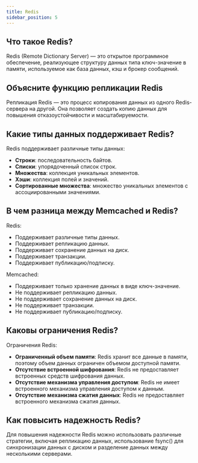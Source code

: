 ```yaml
---
title: Redis
sidebar_position: 5
---
```


## Что такое Redis?
Redis (Remote Dictionary Server) — это открытое программное обеспечение, реализующее структуру данных типа ключ-значение в памяти, используемое как база данных, кэш и брокер сообщений.

## Объясните функцию репликации Redis
Репликация Redis — это процесс копирования данных из одного Redis-сервера на другой. Она позволяет создать копию данных для повышения отказоустойчивости и масштабируемости.

## Какие типы данных поддерживает Redis?
Redis поддерживает различные типы данных:
- **Строки**: последовательность байтов.
- **Списки**: упорядоченный список строк.
- **Множества**: коллекция уникальных элементов.
- **Хэши**: коллекция полей и значений.
- **Сортированные множества**: множество уникальных элементов с ассоциированными значениями.

## В чем разница между Memcached и Redis?

Redis:
- Поддерживает различные типы данных.
- Поддерживает репликацию данных.
- Поддерживает сохранение данных на диск.
- Поддерживает транзакции.
- Поддерживает публикацию/подписку.

Memcached:
- Поддерживает только хранение данных в виде ключ-значение.
- Не поддерживает репликацию данных.
- Не поддерживает сохранение данных на диск.
- Не поддерживает транзакции.
- Не поддерживает публикацию/подписку.

## Каковы ограничения Redis?

Ограничения Redis:
- **Ограниченный объем памяти**: Redis хранит все данные в памяти, поэтому объем данных ограничен объемом доступной памяти.
- **Отсутствие встроенной шифрования**: Redis не предоставляет встроенных средств шифрования данных.
- **Отсутствие механизма управления доступом**: Redis не имеет встроенного механизма управления доступом к данным.
- **Отсутствие механизма сжатия данных**: Redis не предоставляет встроенного механизма сжатия данных.

## Как повысить надежность Redis?
Для повышения надежности Redis можно использовать различные стратегии, включая репликацию данных, использование fsync() для синхронизации данных с диском и разделение данных между несколькими серверами.

